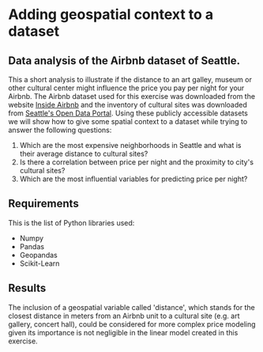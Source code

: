 # Adding geospatial context to a dataset
## Data analysis of the Airbnb dataset of Seattle.
This a short analysis to illustrate if the distance to an art galley, museum or other cultural center might influence the price you pay per night for your Airbnb. The Airbnb dataset used for this exercise was downloaded from the website [Inside Airbnb](http://insideairbnb.com/) and the inventory of cultural sites was downloaded from [Seattle's Open Data Portal](https://data.seattle.gov/). Using these publicly accessible datasets we will show how to give some spatial context to a dataset while trying to answer the following questions:

1. Which are the most expensive neighborhoods in Seattle and what is their average distance to cultural sites?
2. Is there a correlation between price per night and the proximity to city's cultural sites?
3. Which are the most influential variables for predicting price per night?

## Requirements
This is the list of Python libraries used:
* Numpy
* Pandas
* Geopandas
* Scikit-Learn

## Results
The inclusion of a geospatial variable called 'distance', which stands for the closest distance in meters from an Airbnb unit to a cultural site (e.g. art gallery, concert hall), could be considered for more complex price modeling given its importance is not negligible in the linear model created in this exercise.